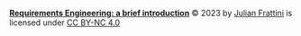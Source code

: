 **[Requirements Engineering: a brief introduction](https://github.com/bth-dipt-teaching/req-eng-fundamentals)**
© 2023 by [Julian Frattini](https://www.bth.se/eng/staff/julian-frattini-juf/)
is licensed under [CC BY-NC 4.0](http://creativecommons.org/licenses/by-nc/4.0) 
